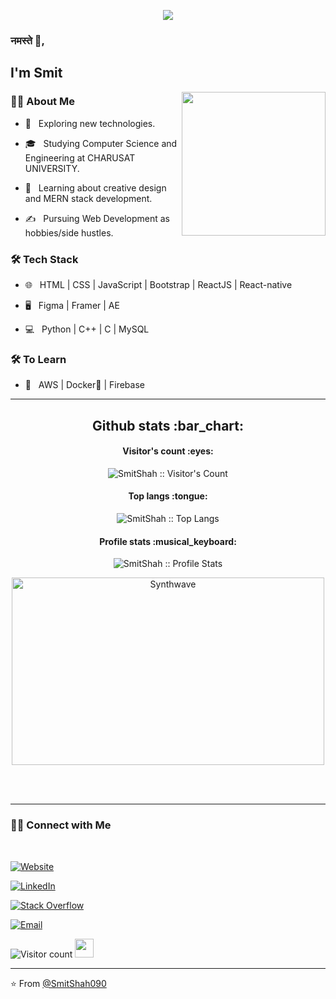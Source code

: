 
<!--- ![](https://github.com/SmitShah090/SmitShah090/blob/master/LinkedIn%20Cover%20-%202.png) -->
<p align="center">
  <img src="https://github.com/thompsonemerson/thompsonemerson/raw/master/cover-thompson.png" />
</p>

<!--
### Hi there 👋, my name is Smit Shah
Currently I am pursuing 3rd year of B.Tech CSE in CHARUSAT UNIVERSITY. I am a self taught and self motivated developer. Now, I'm Proficient in creative  design and building responsive web apps. I never stopped engaging myself to enhance my skills.
Skills: REACT / REACT-NATIVE / JS / HTML / CSS
- 🔭 I’m currently working on javascript framework/libraries 
- 🌱 I’m currently learning MERN stack 
- 🤔 I’m looking for help with React Projects 
 [<img src='https://cdn.jsdelivr.net/npm/simple-icons@3.0.1/icons/github.svg' alt='github' height='40'>](https://github.com/https://github.com/SmitShah090)  [<img src='https://cdn.jsdelivr.net/npm/simple-icons@3.0.1/icons/linkedin.svg' alt='linkedin' height='40'>](https://www.linkedin.com/in/https://www.linkedin.com/in/smit-shah-a5bb28199//)  [<img src='https://cdn.jsdelivr.net/npm/simple-icons@3.0.1/icons/instagram.svg' alt='instagram' height='40'>](https://www.instagram.com/https://www.instagram.com/?hl=en/)  [<img src='https://cdn.jsdelivr.net/npm/simple-icons@3.0.1/icons/youtube.svg' alt='YouTube' height='40'>](https://www.youtube.com/channel/https://www.youtube.com/channel/UC2tTvU2WXHHVfjjyz9kr8RQ)  
![Anurag's github stats](https://github-readme-stats.vercel.app/api?username=SmitShah090&show_icons=true&theme=tokyonight)
![Profile views](https://gpvc.arturio.dev/SmitShah090)
-->

### नमस्ते 🙏,<h2> I'm Smit</h2>

<img align='right' src="https://media.giphy.com/media/M9gbBd9nbDrOTu1Mqx/giphy.gif" width="230">

<h3> 👨🏻 About Me </h3>



- 🤔 &nbsp; Exploring new technologies.

- 🎓 &nbsp; Studying Computer Science and Engineering at CHARUSAT UNIVERSITY.

- 🌱 &nbsp; Learning about creative design and MERN stack development.

- ✍️ &nbsp; Pursuing Web Development as hobbies/side hustles.



<h3>🛠 Tech Stack</h3>





- 🌐 &nbsp; HTML | CSS | JavaScript | Bootstrap | ReactJS | React-native

- 🖥 &nbsp; Figma | Framer | AE

- 💻 &nbsp; Python | C++ | C | MySQL

<!--

- 🛢 &nbsp; MySQL | MongoDB

- 🔧 &nbsp; Git | Markdown | Selenium | Tidyverse

- 🖥 &nbsp; Illustrator| Photoshop | InDesign

-->



<h3>🛠 To Learn</h3>

- 🔧 &nbsp; AWS | Docker🐳 | Firebase 

<hr>

<h2 align="center">Github stats :bar_chart:</h2>

<h4 align="center">Visitor's count :eyes:</h4>

<p align="center"><img src="https://profile-counter.glitch.me/{SmitShah090}/count.svg" alt="SmitShah :: Visitor's Count" /></p>

<h4 align="center">Top langs :tongue:</h4>

<p align="center"><img src="https://github-readme-stats.vercel.app/api/top-langs/?username=SmitShah090&langs_count=10&theme=tokyonight&layout=compact" alt="SmitShah :: Top Langs" /></p>

<h4 align="center">Profile stats :musical_keyboard:</h4>
<p align="center"><img src="https://github-readme-stats.vercel.app/api?username=SmitShah090&show_icons=true&theme=tokyonight" alt="SmitShah :: Profile Stats" /></p>

<p align="center"><img src="https://thumbs.gfycat.com/GoodnaturedFondGaur-size_restricted.gif" alt="Synthwave" height="300" width="500"></p>


<br/><br/>

<!--![Anurag's github stats](https://github-readme-stats.vercel.app/api?username=SmitShah090&show_icons=true&theme=tokyonight)
<br/>
<br/>
<img src="https://github.com/nirala69/nirala69/blob/master/70804f7e25b11f29db904f2fa7b4cd9d.gif" width="350" align='right'>
![Top Langs](https://github-readme-stats.vercel.app/api/top-langs/?username=shivam0110&show_icons=true)
<br><br>
 -->


<hr>



<h3> 🤝🏻 Connect with Me </h3>

<br>



<p align="center">
  
<a href="https://www.anandmainali.com.np" target="_blank"><img alt="Website" src="https://img.shields.io/badge/Website-www.anandmainali.com.np-blue?style=flat&logo=google-chrome"></a> 
  
<a href="https://www.linkedin.com/in/smit-shah-a5bb28199/" target="_blank"><img alt="LinkedIn" src="https://img.shields.io/badge/LinkedIn-SmitShah-blue?style=flat&logo=linkedin"></a> 
  
<a href="https://www.youtube.com/channel/UC2tTvU2WXHHVfjjyz9kr8RQ?view_as=subscriber" target="_blank"><img alt="Stack Overflow" src="https://img.shields.io/badge/Youtube-SmitShah-blue?style=flat&logo=Youtube"></a> 
  
<a href="mailto:smit.web.cs@gmail.com"><img alt="Email" src="https://img.shields.io/badge/Email-smit.web.cs@gmail.com-blue?style=flat&logo=gmail"></a>
</p>




![Visitor count](https://visitor-badge.laobi.icu/badge?page_id=shivam0110.shivam0110)   <img src="https://media.giphy.com/media/dxn6fRlTIShoeBr69N/giphy.gif" width="30">





<hr>

⭐️ From [@SmitShah090](https://github.com/SmitShah090)


